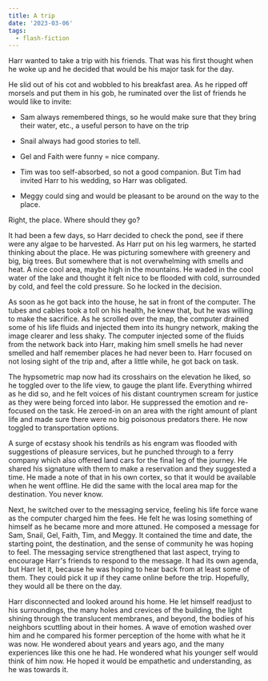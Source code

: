 ```yaml
---
title: A trip
date: '2023-03-06'
tags:
  - flash-fiction
---
```


Harr wanted to take a trip with his friends. That was his first thought when he
woke up and he decided that would be his major task for the day.

<!-- truncate -->

He slid out of his cot and wobbled to his breakfast area. As he ripped off
morsels and put them in his gob, he ruminated over the list of friends he would
like to invite:

- Sam always remembered things, so he would make sure that they bring their
  water, etc., a useful person to have on the trip

- Snail always had good stories to tell.

- Gel and Faith were funny = nice company.

- Tim was too self-absorbed, so not a good companion. But Tim had invited Harr
  to his wedding, so Harr was obligated.

- Meggy could sing and would be pleasant to be around on the way to the place.

Right, the place. Where should they go?

It had been a few days, so Harr decided to check the pond, see if there were any
algae to be harvested. As Harr put on his leg warmers, he started thinking about
the place. He was picturing somewhere with greenery and big, big trees. But
somewhere that is not overwhelming with smells and heat. A nice cool area, maybe
high in the mountains. He waded in the cool water of the lake and thought it
felt nice to be flooded with cold, surrounded by cold, and feel the cold
pressure. So he locked in the decision.

As soon as he got back into the house, he sat in front of the computer. The
tubes and cables took a toll on his health, he knew that, but he was willing to
make the sacrifice. As he scrolled over the map, the computer drained some of
his life fluids and injected them into its hungry network, making the image
clearer and less shaky. The computer injected some of the fluids from the
network back into Harr, making him smell smells he had never smelled and half
remember places he had never been to. Harr focused on not losing sight of the
trip and, after a little while, he got back on task.

The hypsometric map now had its crosshairs on the elevation he liked, so he
toggled over to the life view, to gauge the plant life. Everything whirred as he
did so, and he felt voices of his distant countrymen scream for justice as they
were being forced into labor. He suppressed the emotion and re-focused on the
task. He zeroed-in on an area with the right amount of plant life and made sure
there were no big poisonous predators there. He now toggled to transportation
options.

A surge of ecstasy shook his tendrils as his engram was flooded with suggestions
of pleasure services, but he punched through to a ferry company which also
offered land cars for the final leg of the journey. He shared his signature with
them to make a reservation and they suggested a time. He made a note of that in
his own cortex, so that it would be available when he went offline. He did the
same with the local area map for the destination. You never know.

Next, he switched over to the messaging service, feeling his life force wane as
the computer charged him the fees. He felt he was losing something of himself as
he became more and more attuned. He composed a message for Sam, Snail, Gel,
Faith, Tim, and Meggy. It contained the time and date, the starting point, the
destination, and the sense of community he was hoping to feel. The messaging
service strengthened that last aspect, trying to encourage Harr's friends to
respond to the message. It had its own agenda, but Harr let it, because he was
hoping to hear back from at least some of them. They could pick it up if they
came online before the trip. Hopefully, they would all be there on the day.

Harr disconnected and looked around his home. He let himself readjust to his
surroundings, the many holes and crevices of the building, the light shining
through the translucent membranes, and beyond, the bodies of his neighbors
scuttling about in their homes. A wave of emotion washed over him and he
compared his former perception of the home with what he it was now. He wondered
about years and years ago, and the many experiences like this one he had. He
wondered what his younger self would think of him now. He hoped it would be
empathetic and understanding, as he was towards it.
